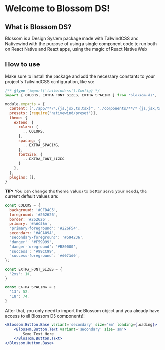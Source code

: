 # Welcome to Blossom DS!

## What is Blossom DS?

Blossom is a Design System package made with TailwindCSS and Nativewind with the purpose of using a single component code to run both on React Native and React apps, using the magic of React Native Web

## How to use

Make sure to install the package and add the necessary constants to your project's TailwindCSS configuration, like so:

```js
/** @type {import('tailwindcss').Config} */
import { COLORS, EXTRA_FONT_SIZES, EXTRA_SPACING } from 'blossom-ds';

module.exports = {
  content: ["./app/**/*.{js,jsx,ts,tsx}", "./components/**/*.{js,jsx,ts,tsx}"],
  presets: [require("nativewind/preset")],
  theme: {
    extend: {
      colors: {
        ...COLORS,
      },
      spacing: {
        ...EXTRA_SPACING,
      },
      fontSize: {
        ...EXTRA_FONT_SIZES
      }
    },
  },
  plugins: [],
}
```

**TIP:** You can change the theme values to better serve your needs, the current default values are:

```js
const COLORS = {
  background: '#CFD4C5',
  foreground: '#262626',
  border: '#262626',
  primary: '#A6C5BA',
  'primary-foreground': '#226F54',
  secondary: '#ACA09A',
  'secondary-foreground': '#594236',
  'danger': '#F59999',
  'danger-foreground': '#B80000',
  'success': '#99CC99',
  'success-foreground': '#007300',
};

const EXTRA_FONT_SIZES = {
  '2xs': 10,
}

const EXTRA_SPACING = {
  '13': 52,
  '18': 74,
}
```

After that, you only need to import the Blossom object and you already have access to all Blossom DS components!!

```jsx
<Blossom.Button.Base variant='secondary' size='sm' loading={loading}>
    <Blossom.Button.Text variant='secondary' size='sm'>
        Some Text Here
    </Blossom.Button.Text>
</Blossom.Button.Base>
```
